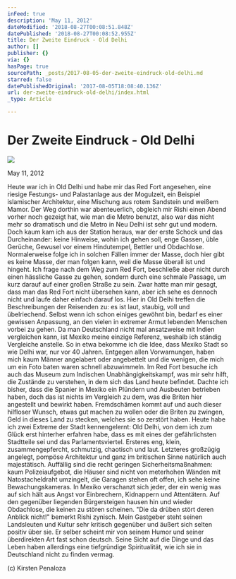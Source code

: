 ```yaml
---
inFeed: true
description: 'May 11, 2012'
dateModified: '2018-08-27T00:08:51.848Z'
datePublished: '2018-08-27T00:08:52.955Z'
title: Der Zweite Eindruck - Old Delhi
author: []
publisher: {}
via: {}
hasPage: true
sourcePath: _posts/2017-08-05-der-zweite-eindruck-old-delhi.md
starred: false
datePublishedOriginal: '2017-08-05T18:08:40.136Z'
url: der-zweite-eindruck-old-delhi/index.html
_type: Article

---
```

# **Der Zweite Eindruck - Old Delhi**
![](https://the-grid-user-content.s3-us-west-2.amazonaws.com/132adb76-6843-4f8e-a145-03c73284cae1.jpg)

May 11, 2012

Heute war ich in Old Delhi und habe mir das Red Fort angesehen, eine riesige Festungs- und Palastanlage aus der Mogulzeit, ein Beispiel islamischer Architektur, eine Mischung aus rotem Sandstein und weißem Mamor. Der Weg dorthin war abenteuerlich, obgleich mir Rishi einen Abend vorher noch gezeigt hat, wie man die Metro benutzt, also war das nicht mehr so dramatisch und die Metro in Neu Delhi ist sehr gut und modern. Doch kaum kam ich aus der Station heraus, war der erste Schock und das Durcheinander: keine Hinweise, wohin ich gehen soll, enge Gassen, üble Gerüche, Gewusel vor einem Hindutempel, Bettler und Obdachlose. Normalerweise folge ich in solchen Fällen immer der Masse, doch hier gibt es keine Masse, der man folgen kann, weil die Masse überall ist und hingeht. Ich frage nach dem Weg zum Red Fort, beschließe aber nicht durch einen hässliche Gasse zu gehen, sondern durch eine schmale Passage, um kurz darauf auf einer großen Straße zu sein. Zwar hatte man mir gesagt, dass man das Red Fort nicht übersehen kann, aber ich sehe es dennoch nicht und laufe daher einfach darauf los. Hier in Old Delhi treffen die Beschreibungen der Reisenden zu: es ist laut, staubig, voll und übelriechend. Selbst wenn ich schon einiges gewöhnt bin, bedarf es einer gewissen Anpassung, an den vielen in extremer Armut lebenden Menschen vorbei zu gehen. Da man Deutschland nicht mal ansatzweise mit Indien vergleichen kann, ist Mexiko meine einzige Referenz, weshalb ich ständig Vergleiche anstelle. So in etwa bekomme ich die Idee, dass Mexiko Stadt so wie Delhi war, nur vor 40 Jahren. Entgegen allen Vorwarnungen, haben mich kaum Männer angelabert oder angebettelt und die wenigen, die mich um ein Foto baten waren schnell abzuwimmeln. Im Red Fort besuche ich auch das Museum zum Indischen Unabhängigkeitskampf, was mir sehr hilft, die Zustände zu verstehen, in dem sich das Land heute befindet. Dachte ich bisher, dass die Spanier in Mexiko ein Plündern und Ausbeuten betrieben haben, doch das ist nichts im Vergleich zu dem, was die Briten hier angestellt und bewirkt haben. Fremdschämen kommt auf und auch dieser hilfloser Wunsch, etwas gut machen zu wollen oder die Briten zu zwingen, Geld in dieses Land zu stecken, welches sie so zerstört haben. Heute habe ich zwei Extreme der Stadt kennengelernt: Old Delhi, von dem ich zum Glück erst hinterher erfahren habe, dass es mit eines der gefährlichsten Stadtteile sei und das Parlamentsviertel. Ersteres eng, klein, zusammengepfercht, schmutzig, chaotisch und laut. Letzteres großzügig angelegt, pompöse Architektur und ganz im britischen Sinne natürlich auch majestätisch. Auffällig sind die recht geringen Sicherheitsmaßnahmen: kaum Polizeiaufgebot, die Häuser sind nicht von meterhohen Wänden mit Natostacheldraht umzingelt, die Garagen stehen oft offen, ich sehe keine Bewachungskameras. In Mexiko verschanzt sich jeder, der ein wenig was auf sich hält aus Angst vor Einbrechern, Kidnappern und Attentätern. Auf den gegenüber liegenden Bürgersteigen hausen hin und wieder Obdachlose, die keinen zu stören scheinen. "Die da drüben stört deren Anblick nicht!" bemerkt Rishi zynisch. Mein Gastgeber steht seinen Landsleuten und Kultur sehr kritisch gegenüber und äußert sich selten positiv über sie. Er selber scheint mir von seinem Humor und seiner überdirekten Art fast schon deutsch. Seine Sicht auf die Dinge und das Leben haben allerdings eine tiefgründige Spiritualität, wie ich sie in Deutschland nicht zu finden vermag.

(c) Kirsten Penaloza